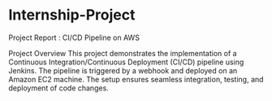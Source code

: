 # Internship-Project

Project Report : CI/CD Pipeline on AWS

Project Overview This project demonstrates the implementation of a Continuous Integration/Continuous Deployment (CI/CD) pipeline using Jenkins. The pipeline is triggered by a webhook and deployed on an Amazon EC2 machine. The setup ensures seamless integration, testing, and deployment of code changes.

